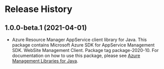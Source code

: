 # Release History

## 1.0.0-beta.1 (2021-04-01)

- Azure Resource Manager AppService client library for Java. This package contains Microsoft Azure SDK for AppService Management SDK. WebSite Management Client. Package tag package-2020-10. For documentation on how to use this package, please see [Azure Management Libraries for Java](https://aka.ms/azsdk/java/mgmt).
